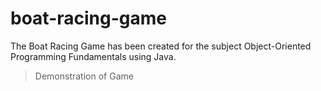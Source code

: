 # boat-racing-game
The Boat Racing Game has been created for the subject Object-Oriented Programming Fundamentals using Java. 

> Demonstration of Game
